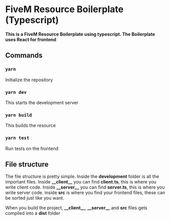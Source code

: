 # FiveM Resource Boilerplate (Typescript)

**This is a FiveM Resource Boilerplate using typescript. The Boilerplate uses React for frontend**

## Commands

### `yarn`

Initialize the repository

### `yarn dev`

This starts the development server

### `yarn build`

This builds the resource

### `yarn test`

Run tests on the frontend

## File structure

The file structure is pretty simple.
Inside the **development** folder is all the important files.
Inside **\_\_client\_\_** you can find **client.ts**, this is where you write client code.
Inside **\_\_server\_\_** you can find **server.ts**, this is where you write server code.
inside **src** is where you find your frontend files, these can be sorted just like you want.

When you build the project, **\_\_client\_\_**, **\_\_server\_\_** and **src** files gets compiled into a **dist** folder
